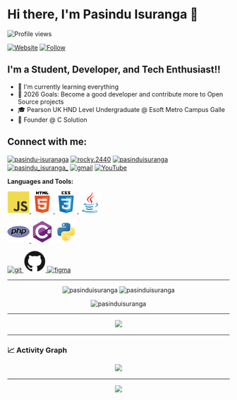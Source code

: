 # Hi there, I'm Pasindu Isuranga 👋

![Profile views](https://komarev.com/ghpvc/?username=pasinduisuranga&color=blue&style=flat-square&label=Profile+views)

[![Website](https://img.shields.io/badge/pasinduisuranga.live-UP-brightgreen)](https://pasinduisuranga.live) [![Follow](https://img.shields.io/badge/FOLLOW-@PASINDUISURANGA-blue)](https://github.com/pasinduisuranga)

## I'm a Student, Developer, and Tech Enthusiast!!

- 🔭 I'm currently learning everything
- 🎯 2026 Goals: Become a good developer and contribute more to Open Source projects
- 🎓 Pearson UK HND Level Undergraduate @ Esoft Metro Campus Galle
- 💼 Founder @ C Solution

## Connect with me:

<p align="left">
<a href="https://www.linkedin.com/in/pasindu-isuranaga/" target="blank"><img align="center" src="https://raw.githubusercontent.com/rahuldkjain/github-profile-readme-generator/master/src/images/icons/Social/linked-in-alt.svg" alt="pasindu-isuranaga" height="30" width="40" /></a>
<a href="https://discord.gg/pasindu" target="blank"><img align="center" src="https://raw.githubusercontent.com/rahuldkjain/github-profile-readme-generator/master/src/images/icons/Social/discord.svg" alt="rocky.2440" height="30" width="40" /></a>
<a href="https://x.com/Pasidu_isuranga" target="blank"><img align="center" src="https://raw.githubusercontent.com/rahuldkjain/github-profile-readme-generator/master/src/images/icons/Social/twitter.svg" alt="pasinduisuranga" height="30" width="40" /></a>
<a href="https://www.instagram.com/pasindu_isuranga_/" target="blank"><img align="center" src="https://raw.githubusercontent.com/rahuldkjain/github-profile-readme-generator/master/src/images/icons/Social/instagram.svg" alt="pasindu_isuranga_" height="30" width="40" /></a>
<a href="mailto:nanayaktarap93@gmail.com" target="blank"><img align="center" src="https://upload.wikimedia.org/wikipedia/commons/7/7e/Gmail_icon_%282020%29.svg" alt="gmail" height="30" width="30" /></a>
<a href="https://youtube.com/@SLCode_X" target="_blank"><img align="center" src="https://raw.githubusercontent.com/rahuldkjain/github-profile-readme-generator/master/src/images/icons/Social/youtube.svg" alt="YouTube" height="30" width="40" /></a>
</p>  

 <B>Languages and Tools:</b>

<p align="left">
<a href="https://developer.mozilla.org/en-US/docs/Web/JavaScript" target="_blank" rel="noreferrer"> <img src="https://raw.githubusercontent.com/devicons/devicon/master/icons/javascript/javascript-original.svg" alt="javascript" width="50" height="50"/> </a>
<a href="https://www.w3.org/html/" target="_blank" rel="noreferrer"> <img src="https://raw.githubusercontent.com/devicons/devicon/master/icons/html5/html5-original-wordmark.svg" alt="html5" width="50" height="50"/> </a>
<a href="https://www.w3schools.com/css/" target="_blank" rel="noreferrer"> <img src="https://raw.githubusercontent.com/devicons/devicon/master/icons/css3/css3-original-wordmark.svg" alt="css3" width="50" height="50"/> </a>
<a href="https://www.java.com" target="_blank" rel="noreferrer"> <img src="https://raw.githubusercontent.com/devicons/devicon/master/icons/java/java-original.svg" alt="java" width="50" height="50"/> </a>
</p>
<p align="left">
<a href="https://www.php.net" target="_blank" rel="noreferrer"> <img src="https://raw.githubusercontent.com/devicons/devicon/master/icons/php/php-original.svg" alt="php" width="50" height="50"/> </a>
<a href="https://learn.microsoft.com/en-us/dotnet/csharp/" target="_blank" rel="noreferrer"> <img src="https://raw.githubusercontent.com/devicons/devicon/master/icons/csharp/csharp-original.svg" alt="csharp" width="50" height="50"/></a>
<a href="https://www.python.org/" target="_blank" rel="noreferrer"><img src="https://raw.githubusercontent.com/devicons/devicon/master/icons/python/python-original.svg" alt="python" width="50" height="50"/></a>
</p>

<p align="left">
<a href="https://git-scm.com/" target="_blank" rel="noreferrer"> <img src="https://www.vectorlogo.zone/logos/git-scm/git-scm-icon.svg" alt="git" width="50" height="50"/> </a>
<a href="https://github.com/" target="_blank" rel="noreferrer"> <img src="https://raw.githubusercontent.com/devicons/devicon/master/icons/github/github-original.svg" alt="github" width="50" height="50"/> </a>
<a href="https://www.figma.com/" target="_blank" rel="noreferrer"> <img src="https://www.vectorlogo.zone/logos/figma/figma-icon.svg" alt="figma" width="50" height="50"/> </a>
</p>

---

<p align="center">
  <img src="https://github-readme-stats.vercel.app/api?username=pasinduisuranga&show_icons=true&locale=en&theme=dark" alt="pasinduisuranga" />
  <img src="https://github-readme-streak-stats.herokuapp.com/?user=pasinduisuranga&theme=dark" alt="pasinduisuranga" />
</p>

<p align="center">
  <img src="https://github-readme-stats.vercel.app/api/top-langs?username=pasinduisuranga&show_icons=true&locale=en&layout=compact&theme=dark" alt="pasinduisuranga" />
</p>

---

<p align="center">
<a href="https://github.com/pasinduisuranga">
  <img src="https://github-profile-trophy.vercel.app/?username=pasinduisuranga&theme=darkhub&no-frame=true&margin-w=15" />
</a>
</p>

---

### 📈 Activity Graph
<p align="center">
  <img src="https://github-readme-activity-graph.vercel.app/graph?username=pasinduisuranga&theme=react-dark&hide_border=true" />
</p>

---

<p align="center">
  <img src="https://quotes-github-readme.vercel.app/api?type=horizontal&theme=dark" />
</p>
